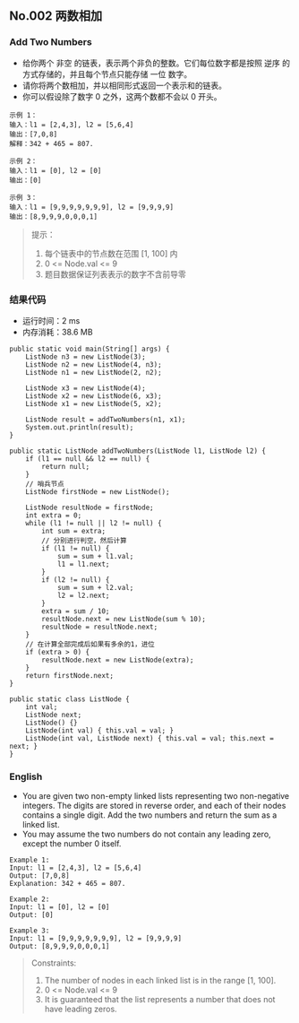 ## No.002 两数相加  
### Add Two Numbers 

* 给你两个 非空 的链表，表示两个非负的整数。它们每位数字都是按照 逆序 的方式存储的，并且每个节点只能存储 一位 数字。  
* 请你将两个数相加，并以相同形式返回一个表示和的链表。  
* 你可以假设除了数字 0 之外，这两个数都不会以 0 开头。

```
示例 1：
输入：l1 = [2,4,3], l2 = [5,6,4]
输出：[7,0,8]
解释：342 + 465 = 807.
```  
```
示例 2：
输入：l1 = [0], l2 = [0]
输出：[0]
```  
```
示例 3：
输入：l1 = [9,9,9,9,9,9,9], l2 = [9,9,9,9]
输出：[8,9,9,9,0,0,0,1]
```

> 提示：  
> 1. 每个链表中的节点数在范围 [1, 100] 内  
> 2. 0 <= Node.val <= 9  
> 3. 题目数据保证列表表示的数字不含前导零  

### 结果代码  
*  运行时间：2 ms
*  内存消耗：38.6 MB   

```
public static void main(String[] args) {
    ListNode n3 = new ListNode(3);
    ListNode n2 = new ListNode(4, n3);
    ListNode n1 = new ListNode(2, n2);

    ListNode x3 = new ListNode(4);
    ListNode x2 = new ListNode(6, x3);
    ListNode x1 = new ListNode(5, x2);

    ListNode result = addTwoNumbers(n1, x1);
    System.out.println(result);
}

public static ListNode addTwoNumbers(ListNode l1, ListNode l2) {
    if (l1 == null && l2 == null) {
        return null;
    }
    // 哨兵节点
    ListNode firstNode = new ListNode();

    ListNode resultNode = firstNode;
    int extra = 0;
    while (l1 != null || l2 != null) {
        int sum = extra;
        // 分别进行判空，然后计算
        if (l1 != null) {
            sum = sum + l1.val;
            l1 = l1.next;
        }
        if (l2 != null) {
            sum = sum + l2.val;
            l2 = l2.next;
        }
        extra = sum / 10;
        resultNode.next = new ListNode(sum % 10);
        resultNode = resultNode.next;
    }
    // 在计算全部完成后如果有多余的1，进位
    if (extra > 0) {
        resultNode.next = new ListNode(extra);
    }
    return firstNode.next;
}

public static class ListNode {
    int val;
    ListNode next;
    ListNode() {}
    ListNode(int val) { this.val = val; }
    ListNode(int val, ListNode next) { this.val = val; this.next = next; }
}
```

### English  
* You are given two non-empty linked lists representing two non-negative integers. The digits are stored in reverse order, and each of their nodes contains a single digit. Add the two numbers and return the sum as a linked list.  
* You may assume the two numbers do not contain any leading zero, except the number 0 itself.

```
Example 1:
Input: l1 = [2,4,3], l2 = [5,6,4]
Output: [7,0,8]
Explanation: 342 + 465 = 807.
```  
```
Example 2:
Input: l1 = [0], l2 = [0]
Output: [0]
```  
```
Example 3:
Input: l1 = [9,9,9,9,9,9,9], l2 = [9,9,9,9]
Output: [8,9,9,9,0,0,0,1]
```

> Constraints:  
> 1. The number of nodes in each linked list is in the range [1, 100].  
> 2. 0 <= Node.val <= 9  
> 3. It is guaranteed that the list represents a number that does not have leading zeros.

